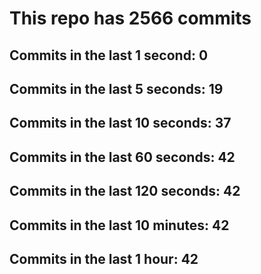 # This repo has 2566 commits

## Commits in the last 1 second: 0
## Commits in the last 5 seconds: 19
## Commits in the last 10 seconds: 37
## Commits in the last 60 seconds: 42
## Commits in the last 120 seconds: 42
## Commits in the last 10 minutes: 42
## Commits in the last 1 hour: 42
